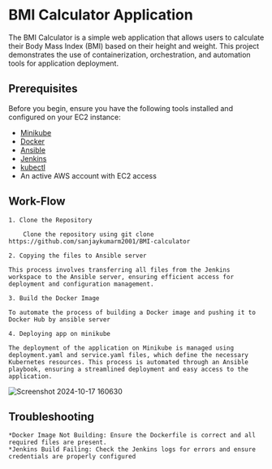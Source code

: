 
# BMI Calculator Application 

The BMI Calculator is a simple web application that allows users to calculate their Body Mass Index (BMI) based on their height and weight. This project demonstrates the use of containerization, orchestration, and automation tools for application deployment.

## Prerequisites
Before you begin, ensure you have the following tools installed and configured on your EC2 instance:

- [Minikube](https://minikube.sigs.k8s.io/docs/start/)
- [Docker](https://docs.docker.com/get-docker/)
- [Ansible](https://www.ansible.com/)
- [Jenkins](https://www.jenkins.io/doc/book/installing/)
- [kubectl](https://kubernetes.io/docs/tasks/tools/install-kubectl/)
- An active AWS account with EC2 access

##  Work-Flow

    1. Clone the Repository

        Clone the repository using git clone https://github.com/sanjaykumarm2001/BMI-calculator

    2. Copying the files to Ansible server 

    This process involves transferring all files from the Jenkins workspace to the Ansible server, ensuring efficient access for deployment and configuration management.

    3. Build the Docker Image

    To automate the process of building a Docker image and pushing it to Docker Hub by ansible server  

    4. Deploying app on minikube

    The deployment of the application on Minikube is managed using deployment.yaml and service.yaml files, which define the necessary Kubernetes resources. This process is automated through an Ansible playbook, ensuring a streamlined deployment and easy access to the application.

![Screenshot 2024-10-17 160630](https://github.com/user-attachments/assets/6d074e13-4719-4e2c-8f35-6b389f05da71)

     

## Troubleshooting
    *Docker Image Not Building: Ensure the Dockerfile is correct and all required files are present.
    *Jenkins Build Failing: Check the Jenkins logs for errors and ensure credentials are properly configured